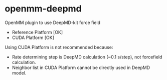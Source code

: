 # openmm-deepmd
OpenMM plugin to use DeepMD-kit force field

- Reference Platform [OK]
- CUDA Platform [OK]

Using CUDA Platform is not recommended because:
- Rate determining step is DeepMD calculation (~0.1 s/step), not forcefield calculation. 
- Neighbor list in CUDA Platform cannot be directly used in DeepMD model.

